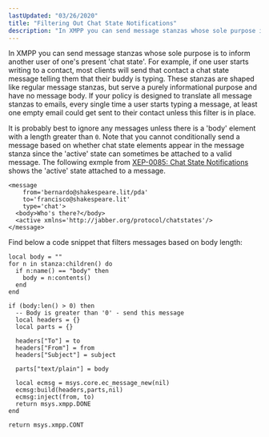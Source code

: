 ```yaml
---
lastUpdated: "03/26/2020"
title: "Filtering Out Chat State Notifications"
description: "In XMPP you can send message stanzas whose sole purpose is to inform another user of one's present chat state For example if one user starts writing to a contact most clients will send that contact a chat state message telling them that their buddy is typing These stanzas are..."
---
```


In XMPP you can send message stanzas whose sole purpose is to inform another user of one's present 'chat state'. For example, if one user starts writing to a contact, most clients will send that contact a chat state message telling them that their buddy is typing. These stanzas are shaped like regular message stanzas, but serve a purely informational purpose and have no message body. If your policy is designed to translate all message stanzas to emails, every single time a user starts typing a message, at least one empty email could get sent to their contact unless this filter is in place.

It is probably best to ignore any messages unless there is a 'body' element with a length greater than `0`. Note that you cannot conditionally send a message based on whether chat state elements appear in the message stanza since the 'active' state can sometimes be attached to a valid message. The following exmple from [XEP-0085: Chat State Notifications](http://xmpp.org/extensions/xep-0085.html) shows the 'active' state attached to a message.

```
<message
    from='bernardo@shakespeare.lit/pda'
    to='francisco@shakespeare.lit'
    type='chat'>
  <body>Who's there?</body>
  <active xmlns='http://jabber.org/protocol/chatstates'/>
</message>
```

Find below a code snippet that filters messages based on body length:

```
local body = ""
for n in stanza:children() do
  if n:name() == "body" then
    body = n:contents()
  end
end

if (body:len() > 0) then
  -- Body is greater than '0' - send this message
  local headers = {}
  local parts = {}

  headers["To"] = to
  headers["From"] = from
  headers["Subject"] = subject

  parts["text/plain"] = body

  local ecmsg = msys.core.ec_message_new(nil)
  ecmsg:build(headers,parts,nil)
  ecmsg:inject(from, to)
  return msys.xmpp.DONE
end

return msys.xmpp.CONT
```